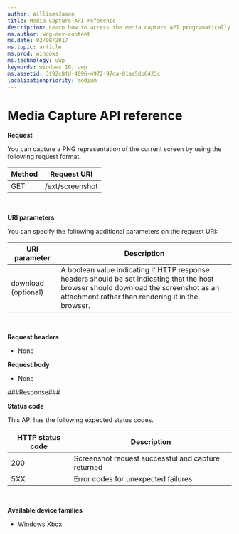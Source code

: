 ```yaml
---
author: WilliamsJason
title: Media Capture API reference
description: Learn how to access the media capture API programatically.
ms.author: wdg-dev-content
ms.date: 02/08/2017
ms.topic: article
ms.prod: windows
ms.technology: uwp
keywords: windows 10, uwp
ms.assetid: 3f92c8fd-4096-4972-97da-01ae5db6423c
localizationpriority: medium
---
```


# Media Capture API reference #

**Request**

You can capture a PNG representation of the current screen by using the following request format.

| Method        | Request URI     | 
| ------------- |-----------------|
| GET           | /ext/screenshot |
<br>

**URI parameters**

You can specify the following additional parameters on the request URI:


| URI parameter      | Description     | 
| ------------------ |-----------------|
| download (optional)| A boolean value indicating if HTTP response headers should be set indicating that the host browser should download the screenshot as an attachment rather than rendering it in the browser.  |
<br>

**Request headers**

* None

**Request body**

* None

###Response###

**Status code**

This API has the following expected status codes.

| HTTP status code   | Description     | 
| ------------------ |-----------------|
| 200                | Screenshot request successful and capture returned |
| 5XX                | Error codes for unexpected failures |
<br>

**Available device families**

* Windows Xbox

